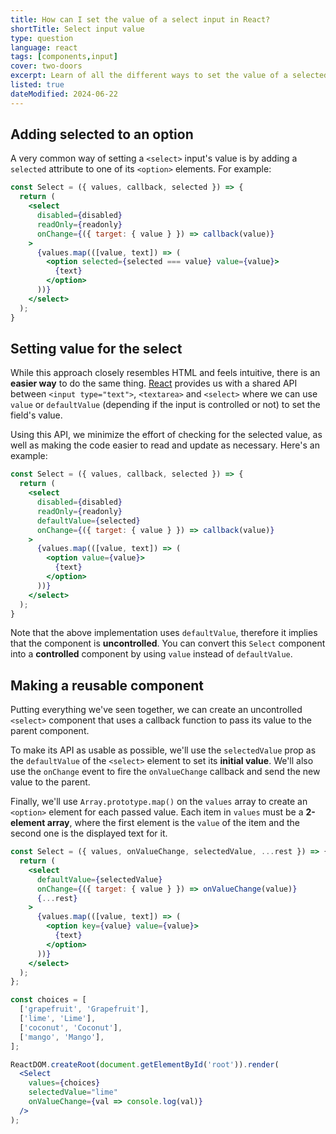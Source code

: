 ```yaml
---
title: How can I set the value of a select input in React?
shortTitle: Select input value
type: question
language: react
tags: [components,input]
cover: two-doors
excerpt: Learn of all the different ways to set the value of a selected input in React with this quick guide.
listed: true
dateModified: 2024-06-22
---
```


## Adding selected to an option

A very common way of setting a `<select>` input's value is by adding a `selected` attribute to one of its `<option>` elements. For example:

```jsx
const Select = ({ values, callback, selected }) => {
  return (
    <select
      disabled={disabled}
      readOnly={readonly}
      onChange={({ target: { value } }) => callback(value)}
    >
      {values.map(([value, text]) => (
        <option selected={selected === value} value={value}>
          {text}
        </option>
      ))}
    </select>
  );
}
```

## Setting value for the select

While this approach closely resembles HTML and feels intuitive, there is an **easier way** to do the same thing. [React](https://reactjs.org/docs/forms.html#the-select-tag) provides us with a shared API between `<input type="text">`, `<textarea>` and `<select>` where we can use `value` or `defaultValue` (depending if the input is controlled or not) to set the field's value.

Using this API, we minimize the effort of checking for the selected value, as well as making the code easier to read and update as necessary. Here's an example:

```jsx
const Select = ({ values, callback, selected }) => {
  return (
    <select
      disabled={disabled}
      readOnly={readonly}
      defaultValue={selected}
      onChange={({ target: { value } }) => callback(value)}
    >
      {values.map(([value, text]) => (
        <option value={value}>
          {text}
        </option>
      ))}
    </select>
  );
}
```

Note that the above implementation uses `defaultValue`, therefore it implies that the component is **uncontrolled**. You can convert this `Select` component into a **controlled** component by using `value` instead of `defaultValue`.

## Making a reusable component

Putting everything we've seen together, we can create an uncontrolled `<select>` component that uses a callback function to pass its value to the parent component.

To make its API as usable as possible, we'll use the `selectedValue` prop as the `defaultValue` of the `<select>` element to set its **initial value**. We'll also use the `onChange` event to fire the `onValueChange` callback and send the new value to the parent.

Finally, we'll use `Array.prototype.map()` on the `values` array to create an `<option>` element for each passed value. Each item in `values` must be a **2-element array**, where the first element is the `value` of the item and the second one is the displayed text for it.

```jsx
const Select = ({ values, onValueChange, selectedValue, ...rest }) => {
  return (
    <select
      defaultValue={selectedValue}
      onChange={({ target: { value } }) => onValueChange(value)}
      {...rest}
    >
      {values.map(([value, text]) => (
        <option key={value} value={value}>
          {text}
        </option>
      ))}
    </select>
  );
};

const choices = [
  ['grapefruit', 'Grapefruit'],
  ['lime', 'Lime'],
  ['coconut', 'Coconut'],
  ['mango', 'Mango'],
];

ReactDOM.createRoot(document.getElementById('root')).render(
  <Select
    values={choices}
    selectedValue="lime"
    onValueChange={val => console.log(val)}
  />
);
```
